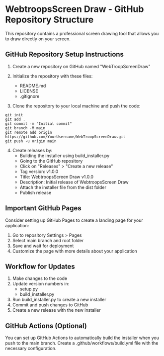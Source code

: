 # WebtroopsScreen Draw - GitHub Repository Structure

This repository contains a professional screen drawing tool that allows you to draw directly on your screen.

## GitHub Repository Setup Instructions

1. Create a new repository on GitHub named "WebTroopScreenDraw"

2. Initialize the repository with these files:
   - README.md
   - LICENSE
   - .gitignore

3. Clone the repository to your local machine and push the code:

```
git init
git add .
git commit -m "Initial commit"
git branch -M main
git remote add origin https://github.com/YourUsername/WebTroopScreenDraw.git
git push -u origin main
```

4. Create releases by:
   - Building the installer using build_installer.py
   - Going to the GitHub repository
   - Click on "Releases" > "Create a new release"
   - Tag version: v1.0.0
   - Title: WebtroopsScreen Draw v1.0.0
   - Description: Initial release of WebtroopsScreen Draw
   - Attach the installer file from the dist folder
   - Publish release

## Important GitHub Pages

Consider setting up GitHub Pages to create a landing page for your application:

1. Go to repository Settings > Pages
2. Select main branch and root folder
3. Save and wait for deployment
4. Customize the page with more details about your application

## Workflow for Updates

1. Make changes to the code
2. Update version numbers in:
   - setup.py
   - build_installer.py
3. Run build_installer.py to create a new installer
4. Commit and push changes to GitHub
5. Create a new release with the new installer

## GitHub Actions (Optional)

You can set up GitHub Actions to automatically build the installer when you push to the main branch.
Create a .github/workflows/build.yml file with the necessary configuration.
